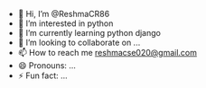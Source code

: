 - 👋 Hi, I’m @ReshmaCR86
- 👀 I’m interested in python
- 🌱 I’m currently learning python django
- 💞️ I’m looking to collaborate on ...
- 📫 How to reach me reshmacse020@gmail.com
- 😄 Pronouns: ...
- ⚡ Fun fact: ...

<!---
ReshmaCR86/ReshmaCR86 is a ✨ special ✨ repository because its `README.md` (this file) appears on your GitHub profile.
You can click the Preview link to take a look at your changes.
--->
